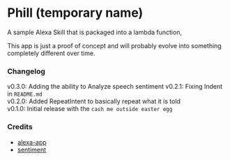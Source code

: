 # Phill (temporary name)

A sample Alexa Skill that is packaged into a lambda function,

This app is just a proof of concept and will probably evolve into something completely different over time.

### Changelog
v0.3.0: Adding the ability to Analyze speech sentiment
v0.2.1: Fixing Indent in `README.md`   
v0.2.0: Added RepeatIntent to basically repeat what it is told   
v0.1.0: Initial release with the `cash me outside easter egg`
### Credits

 * [alexa-app](https://github.com/alexa-js/alexa-app)
 * [sentiment](https://github.com/thisandagain/sentiment)
